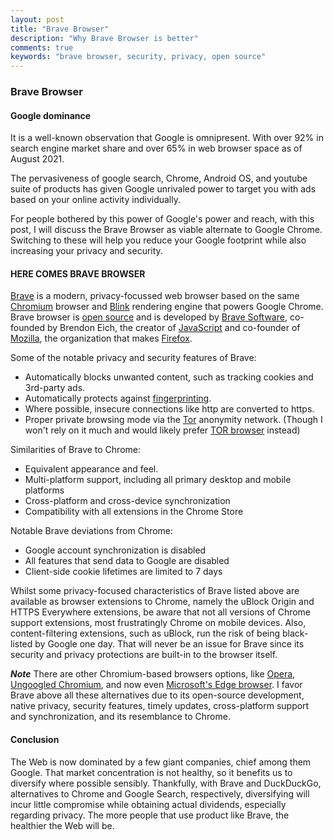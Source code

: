 ```yaml
---
layout: post
title: "Brave Browser"
description: "Why Brave Browser is better"
comments: true
keywords: "brave browser, security, privacy, open source"
---
```


### Brave Browser

#### Google dominance

It is a well-known observation that Google is omnipresent. With over 92% in search engine market share and over 65% in web browser space as of August 2021.

The pervasiveness of google search, Chrome, Android OS, and youtube suite of products has given Google unrivaled power to target you with ads based on your online activity individually.

For people bothered by this power of Google's power and reach, with this post, I will discuss the Brave Browser as viable alternate to Google Chrome. Switching to these will help you reduce your Google footprint while also increasing your privacy and security.


#### HERE COMES BRAVE BROWSER

[Brave](https://brave.com/) is a modern, privacy-focussed web browser based on the same [Chromium](https://chromium.googlesource.com/chromium/src
) browser and [Blink](https://www.chromium.org/blink
) rendering engine that powers Google Chrome.
Brave browser is [open source](https://github.com/brave/brave-browser) and is developed by [Brave Software](https://github.com/brave
), co-founded by Brendon Eich, the creator of [JavaScript](https://en.wikipedia.org/wiki/JavaScript
) and co-founder of [Mozilla](https://en.wikipedia.org/wiki/Mozilla
), the organization that makes [Firefox](https://www.mozilla.org/en-US/firefox/).

Some of the notable privacy and security features of Brave:

* Automatically blocks unwanted content, such as tracking cookies and 3rd-party ads.
* Automatically protects against [fingerprinting](https://github.com/brave/brave-browser/wiki/Fingerprinting-Protections).
* Where possible, insecure connections like http are converted to https.
* Proper private browsing mode via the [Tor](https://www.torproject.org/
) anonymity network. (Though I won't rely on it much and would likely prefer [TOR browser](https://www.torproject.org/download/) instead)

Similarities of Brave to Chrome:

* Equivalent appearance and feel.
* Multi-platform support, including all primary desktop and mobile platforms
* Cross-platform and cross-device synchronization
* Compatibility with all extensions in the Chrome Store

Notable Brave deviations from Chrome:

* Google account synchronization is disabled
* All features that send data to Google are disabled
* Client-side cookie lifetimes are limited to 7 days


Whilst some privacy-focused characteristics of Brave listed above are available as browser extensions to Chrome, namely the uBlock Origin and HTTPS Everywhere extensions, be aware that not all versions of Chrome support extensions, most frustratingly Chrome on mobile devices. Also, content-filtering extensions, such as uBlock, run the risk of being black-listed by Google one day. That will never be an issue for Brave since its security and privacy protections are built-in to the browser itself.


*__Note__* There are other Chromium-based browsers options, like [Opera](https://www.opera.com/
), [Ungoogled Chromium](https://github.com/Eloston/ungoogled-chromium), and now even [Microsoft's Edge browser](https://www.microsoftedgeinsider.com/en-us). I favor Brave above all these alternatives due to its open-source development, native privacy, security features, timely updates, cross-platform support and synchronization, and its resemblance to Chrome.

#### Conclusion

The Web is now dominated by a few giant companies, chief among them Google. That market concentration is not healthy, so it benefits us to diversify where possible sensibly. Thankfully, with Brave and DuckDuckGo, alternatives to Chrome and Google Search, respectively, diversifying will incur little compromise while obtaining actual dividends, especially regarding privacy.
The more people that use product like Brave, the healthier the Web will be.
